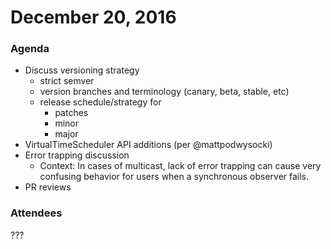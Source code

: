 # December 20, 2016

### Agenda

- Discuss versioning strategy
  - strict semver
  - version branches and terminology (canary, beta, stable, etc)
  - release schedule/strategy for
    - patches
    - minor
    - major
- VirtualTimeScheduler API additions (per @mattpodwysocki)
- Error trapping discussion
  - Context: In cases of multicast, lack of error trapping can cause very confusing behavior for users when a synchronous observer fails.
- PR reviews

### Attendees

???
